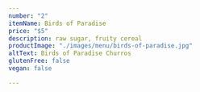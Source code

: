 ```yaml
---
number: "2"
itemName: Birds of Paradise
price: "$5"
description: raw sugar, fruity cereal
productImage: "./images/menu/birds-of-paradise.jpg"
altText: Birds of Paradise Churros
glutenFree: false
vegan: false

---
```

